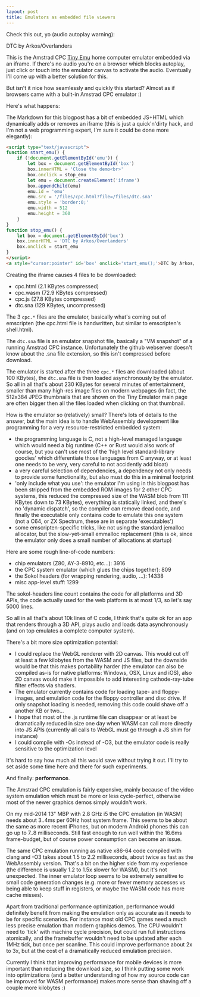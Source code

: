 ```yaml
---
layout: post
title: Emulators as embedded file viewers
---
```


Check this out, yo (audio autoplay warning):

<script type="text/javascript">
function start_emu() {
    if (!document.getElementById('emu')) {
        let box = document.getElementById('box')
        box.innerHTML = 'Close the demo<br>'
        box.onclick = stop_emu
        let emu = document.createElement('iframe')
        box.appendChild(emu)
        emu.id = 'emu'
        emu.src = '/files/cpc.html?file=/files/dtc.sna'
        emu.style = 'border:0;'
        emu.width = 512
        emu.height = 360
    }
}
function stop_emu() {
    let box = document.getElementById('box')
    box.innerHTML = 'DTC by Arkos/Overlanders'
    box.onclick = start_emu
}
</script>
<a style="cursor:pointer" id='box' onclick='start_emu();'>DTC by Arkos/Overlanders</a>

This is the Amstrad CPC [Tiny Emu](https://floooh.github.io/tiny8bit/) home
computer emulator embedded via an iframe. If there's no audio you're on a
browser which blocks autoplay, just click or touch into the emulator canvas
to activate the audio. Eventually I'll come up with a better solution for
this.

But isn't it nice how seamlessly and quickly this started? Almost as if
browsers came with a built-in Amstrad CPC emulator :)

Here's what happens:

The Markdown for this blogpost has a bit of embedded JS+HTML which dynamically
adds or removes an iframe (this is just a quick'n'dirty hack, and I'm not
a web programming expert, I'm sure it could be done more elegantly):

```html
<script type="text/javascript">
function start_emu() {
    if (!document.getElementById('emu')) {
        let box = document.getElementById('box')
        box.innerHTML = 'Close the demo<br>'
        box.onclick = stop_emu
        let emu = document.createElement('iframe')
        box.appendChild(emu)
        emu.id = 'emu'
        emu.src = '/files/cpc.html?file=/files/dtc.sna'
        emu.style = 'border:0;'
        emu.width = 512
        emu.height = 360
    }
}
function stop_emu() {
    let box = document.getElementById('box')
    box.innerHTML = 'DTC by Arkos/Overlanders'
    box.onclick = start_emu
}
</script>
<a style="cursor:pointer" id='box' onclick='start_emu();'>DTC by Arkos/Overlanders</a>
```

Creating the iframe causes 4 files to be downloaded:

- cpc.html (2.1 KBytes compressed)
- cpc.wasm (72.9 KBytes compressed)
- cpc.js (27.8 KBytes compressed)
- dtc.sna (129 KBytes, uncompressed)

The 3 ```cpc.*``` files are the emulator, basically what's
coming out of emscripten (the cpc.html file is handwritten, but similar to
emscripten's shell.html).

The ```dtc.sna``` file is an emulator snapshot file, basically a "VM snapshot"
of a running Amstrad CPC instance. Unfortunately the github webserver doesn't
know about the .sna file extension, so this isn't compressed before download.

The emulator is started after the three ```cpc.*``` files are downloaded
(about 100 KBytes), the ```dtc.sna``` file is then loaded asynchronously by
the emulator. So all in all that's about 230 KBytes for several minutes of
entertainment, smaller than many high-res image files on modern webpages (in fact,
the 512x384 JPEG thumbnails that are shown on the Tiny Emulator main page are
often bigger then all the files loaded when clicking on that thumbnail.

How is the emulator so (relatively) small? There's lots of details to the
answer, but the main idea is to handle WebAssembly development like
programming for a very resource-restricted embedded system:

- the programming language is C, not a high-level managed language which
would need a big runtime (C++ or Rust would also work of course, but you
can't use most of the 'high level standard-library goodies' which
differentiate those languages from C anyway, or at least one needs to be
very, very careful to not accidently add bloat)
- a very careful selection of dependencies, a dependency not only needs to 
provide some functionality, but also must do this in a minimal footprint
- 'only include what you use': the emulator I'm using in this blogpost has 
been stripped from the embedded ROM images for 2 other CPC systems, this
reduced the compressed size of the WASM blob from 111 KBytes down to 73 KBytes),
everything is statically linked, and there's no 'dynamic dispatch', so the
compiler can remove dead code, and finally the executable only contains code
to emulate this one system (not a C64, or ZX Spectrum, these are in
separate 'executables')
- some emscripten-specific tricks, like not using the standard jemalloc
allocator, but the slow-yet-small emmalloc replacement (this is ok, since
the emulator only does a small number of allocations at startup)

Here are some rough line-of-code numbers:

- chip emulators (Z80, AY-3-8910, etc...): 3916
- the CPC system emulator (which glues the chips together): 809
- the Sokol headers (for wrapping rendering, audio, ...): 14338
- misc app-level stuff: 1299

The sokol-headers line count contains the code for all platforms and 3D APIs,
the code actually used for the web platform is at most 1/3, so let's say 5000 lines.

So all in all that's about 10k lines of C code, I think that's quite ok
for an app that renders through a 3D API, plays audio and loads data asynchronously
(and on top emulates a complete computer system).

There's a bit more size optimization potential:

- I could replace the WebGL renderer with 2D canvas. This would cut off at least
a few kilobytes from the WASM and JS files, but the downside would be that this
makes portability harder (the emulator can also be compiled as-is for native platforms:
Windows, OSX, Linux and iOS), also 2D canvas would make it impossible to add 
interesting cathode-ray-tube filter effects via shaders.
- The emulator currently contains code for loading tape- and floppy-images,
and emulation code for the floppy controller and disc drive. If only snapshot loading is needed,
removing this code could shave off a another KB or two...
- I hope that most of the .js runtime file can disappear or at least be dramatically
reduced in size one day when WASM can call more directly into JS APIs (currently
all calls to WebGL must go through a JS shim for instance)
- I could compile with -Os instead of -O3, but the emulator code is really
sensitive to the optimization level

It's hard to say how much all this would save without trying it out. I'll try
to set aside some time here and there for such experiments.

And finally: **performance**. 

The Amstrad CPC emulation is fairly expensive, mainly
because of the video system emulation which must be more or less cycle-perfect,
otherwise most of the newer graphics demos simply wouldn't work.

On my mid-2014 13" MBP with 2.8 GHz i5 the CPC emulation (in WASM) needs about 3..4ms per 60Hz
host system frame.
This seems to be about the same as more recent iPhones, but on modern Android
phones this can go up to 7..8 milliseconds. Still fast enough to run well within
the 16.6ms frame-budget, but of course power consumption can become an issue.

The same CPC emulation running as native x86-64 code compiled with clang and -O3
takes about 1.5 to 2.2 milliseconds, about twice as fast as the WebAssembly
version. That's a bit on the higher side from my experience (the difference
is usually 1.2 to 1.5x slower for WASM), but it's not unexpected. The inner 
emulator loop seems to be extremely sensitive to small code generation changes
(e.g. more or fewer memory accesses vs being able to keep stuff in registers,
or maybe the WASM code has more cache misses).

Apart from traditional performance optimization, performance would definitely
benefit from making the emulation only as accurate as it needs to be for
specific scenarios. For instance most old CPC games need a much less precise
emulation than modern graphics demos. The CPU wouldn't need to 'tick' with
machine cycle precision, but could run full instructions atomically, and the
framebuffer wouldn't need to be updated after each 1MHz tick, but once per
scanline. This could improve performance about 2x to 3x, but at the cost of a
dramatically reduced emulation precision.

Currently I think that improving performance for mobile devices is more important
than reducing the download size, so I think putting some work into optimizations
(and a better understanding of how my source code can be improved for WASM performance)
makes more sense than shaving off a couple more kilobytes :)
